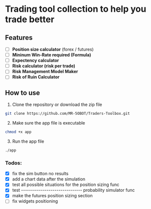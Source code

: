 # Trading tool collection to help you trade better

## Features

- [ ] **Position size calculator** (forex / futures)
- [ ] **Mininum Win-Rate required (Formula)**
- [ ] **Expectency calculator**
- [ ] **Risk calculator (risk per trade)**
- [ ] **Risk Management Model Maker**
- [ ] **Risk of Ruin Calculator**

## How to use

1. Clone the repository or download the zip file

```bash
git clone https://github.com/MR-5OBOT/Traders-Toolbox.git
```

2. Make sure the app file is executable

```bash
chmod +x app
```

3. Run the app file

```bash
./app
```

### **Todos:**

- [x] fix the sim button no results
- [x] add a chart data after the simulation
- [x] test all possible situations for the position sizing func
- [x] test ------------------------------- probability simulator func
- [x] make the futures position sizing section
- [ ] fix widgets positioning
